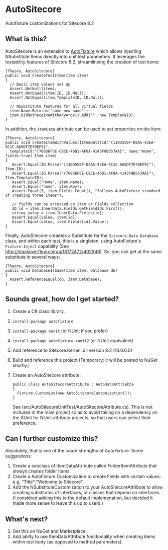 # AutoSitecore
Autofixture customizations for Sitecore 8.2

## What is this?
AutoSitecore is an extension to [AutoFixture](https://github.com/AutoFixture/AutoFixture) which allows injecting NSubstitute Items directly into 
unit test parameters.  It leverages the testability features of Sitecore 8.2, streamlineing the creation of test items:

    [Theory, AutoSitecore]
    public void CreateTestItem(Item item)
    {
      // Basic item values set up
      Assert.NotNull(item);
      Assert.NotEqual(item.ID, ID.Null);
      Assert.NotEqual(item.TemplateID, ID.Null);
      
      // NSubstitute features for all virtual fields
      item.Name.Returns("some new name");
      item.DidNotReceiveWithAnyArgs().Add("", new TemplateID);
    }
    
In addition, the `ItemData` attribute can be used to set properties on the item:

    [Theory, AutoSitecore]
    public void CreateItemWithValues([ItemData(id:"{110D559F-DEA5-42EA-9C1C-8A5DF7E70EF9}", 
      templateId:"{76036F5E-CBCE-46D1-AF0A-4143F9B557AA}", name:"Home", fields:true] Item item)
    {
       Assert.Equal(ID.Parse("{110D559F-DEA5-42EA-9C1C-8A5DF7E70EF9}"), Item.ID);
       Assert.Equal(ID.Parse("{76036F5E-CBCE-46D1-AF0A-4143F9B557AA}"), Item.TemplateID);
       Assert.Equal("Home", item.Name);
       Assert.Equal("home", item.Key);
       Assert.Equal(3, item.Fields.Count(), "follows AutoFixture standard of creating three items");
       
       // fields can be accessed on item or Fields collection
       ID id = item.InnerData.Fields.GetFieldIds.First();
       string value = item.InnerData.Fields[id];
       Assert.Equal(value, item[id]);
       Assert.Equal(value, item.Fields[id].Value);
    }
    
Finally, AutoSitecore creaetes a Substitute for the `Sitecore.Data.Database` class, and within each test, this is a singleton, using AutoFixture's `Fixture.Inject` capability (See http://stackoverflow.com/a/18172472/402949).  So, you can get at the same substitute in several ways:
  
    [Theory, AutoSitecore]
    public void DatabaseIsSame(Item item, Database db)
    {
      Assert.ReferenceEqual(db, item.Database);
    }
    
## Sounds great, how do I get started?

  1. Create a C# class library.
  2. `install-package autofixture`
  3. `install-package xunit` (or NUnit if you prefer)
  4. `install-package autofixture.xunit2` (or NUnit equivalent)
  5. Add reference to Sitecore.Kernell.dll version 8.2 (10.0.0.0)
  6. Build and reference this project (Temporary: it will be posted to NuGet shortly.)
  7. Create an AutoSitecore attribute:  
  
     ```
     public class AutoSitecoreAttribute : AutoDataAttriubte
     {
       Fixture.Customize(new AutoSitecoreCustomization());
     }
     ```
     See (src/AutoSitecoreUnitTest/AutoSitecoreAttribute.cs). This is not included in the main project so as to avoid taking on a dependency on the XUnit for NUnit attribute projects, so that users can select their preference.
     
## Can I further customize this?

Absolutely, that is one of the coure strengths of AutoFixture.  Some suggestions:

  1. Create a subclass of ItemDataAttribute called FolderItemAttribute that always creates folder items.
  2. Create a AutoFixture Customization to create Fields with certain values: e.g. "Title":"Welcome to Sitecore".
  3. Add the NSubstituteCustomization to your AutoSitecoreAttribute to allow creating substitutes of interfaces, or classes that depend on interfaces. (I considred adding this to the default implemenation, but decided it made more sense to leave this up to users.)

## What's next?

   1. Get this on NuGet and Marketplace.
   2. Add abilty to use ItemDataAttribute functionality when creating items within test body (as opposed to method parameters).
    

